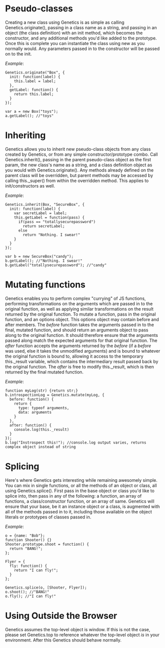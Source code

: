 Pseudo-classes
==============
Creating a new class using Genetics is as simple as calling Genetics.originate(), passing in a class name as a string, and passing in an object (the class definition) with an init method, which becomes the constructor, and any additional methods you'd like added to the prototype. Once this is complete you can instantiate the class using new as you normally would. Any parameters passed in to the constructor will be passed on to the init.

*Example*:

    Genetics.originate("Box", {
      init: function(label) {
        this.label = label;
      },
      getLabel: function() {
        return this.label;
      }
    });
    
    var a = new Box("toys");
    a.getLabel(); //"toys"

Inheriting
==========
Genetics allows you to inherit new pseudo-class objects from any class created by Genetics, or from any simple constructor/prototype combo. Call Genetics.inherit(), passing in the parent pseudo-class object as the first param, the new class's name as a string, and a class definition object as you would with Genetics.originate(). Any methods already defined on the parent class will be overridden, but parent methods may be accessed by calling this.\_super() from within the overridden method. This applies to init/constructors as well.

*Example*:

    Genetics.inherit(Box, "SecureBox", {
      init: function(label) {
        var secretLabel = label;
        this.getLabel = function(pass) {
          if(pass == "totallysecurepassword")
            return secretLabel;
          else
            return "Nothing. I swear!"
        }
      }
    });
    
    var b = new SecureBox("candy");
    b.getLabel(); //"Nothing. I swear!"
    b.getLabel("totallysecurepassword"); //"candy"

Mutating functions
==================
Genetics enables you to perform complex "currying" of JS functions, performing transformations on the arguments which are passed in to the original function, as well as applying similar transformations on the result returned by the original function. To mutate a function, pass in the original function, and an options object. This options object may contain before and after members. The *before* function takes the arguments passed in to the final, mutated function, and should return an arguments object to pass along to the original function. It should therefore ensure that the arguments passed along match the expected arguments for that original function. The *after* function accepts the arguments returned by the *before* (if a *before* was used, else it takes the unmodified arguments) and is bound to whatever the original function is bound to, allowing it access to the temporary this.\_result variable, which contains the intermediary result passed back by the original function. The *after* is free to modify this.\_result, which is then returned by the final mutated function.

*Example*:

    function myLog(str) {return str;}
    b.introspectionLog = Genetics.mutate(myLog, {
      before: function() {
        return {
          type: typeof arguments,
          data: arguments
        }
      },
      after: function() {
        console.log(this._result)
      }
    });
    b.log("Instrospect this!"); //console.log output varies, returns complex object instead of string
    
Splicing
========
Here's where Genetics gets interesting while remaining awesomely simple. You can mix in single functions, or all the methods of an object or class, all using Genetics.splice(). First pass in the base object or class you'd like to splice into, then pass in any of the following: a function, an array of functions, a class/constructor function, or an array of same. Genetics will ensure that your base, be it an instance object or a class, is augmented with all of the methods passed in to it, including those available on the object literals or prototypes of classes passed in.

*Example*:

    o = {name: "Bob"};
    function Shooter() {}
    Shooter.prototype.shoot = function() {
      return "BANG!";
    };
    
    Flyer = {
      fly: function() {
        return "I can fly!";
      }
    };
    
    Genetics.splice(o, [Shooter, Flyer]);
    o.shoot(); //"BANG!"
    o.fly(); //"I can fly!"
    
Using Outside the Browser
=========================
Genetics assumes the top-level object is window. If this is not the case, please set Genetics.top to reference whatever the top-level object *is* in your environment. After this Genetics should behave normally.